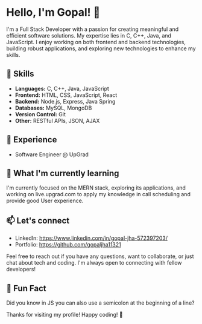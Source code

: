 # Hello, I'm Gopal! 👋

I'm a Full Stack Developer with a passion for creating meaningful and efficient software solutions. My expertise lies in C, C++, Java, and JavaScript. I enjoy working on both frontend and backend technologies, building robust applications, and exploring new technologies to enhance my skills.

## 🚀 Skills

- **Languages:** C, C++, Java, JavaScript
- **Frontend:** HTML, CSS, JavaScript, React
- **Backend:** Node.js, Express, Java Spring
- **Databases:** MySQL, MongoDB
- **Version Control:** Git
- **Other:** RESTful APIs, JSON, AJAX

## 💼 Experience

- Software Engineer @ UpGrad

## 🌱 What I'm currently learning

I'm currently focused on the MERN stack, exploring its applications, and working on live.upgrad.com to apply my knowledge in call scheduling and provide good User experience.

## 📫 Let's connect

- LinkedIn: https://www.linkedin.com/in/gopal-jha-572397203/
- Portfolio: https://github.com/gopaljha11321

Feel free to reach out if you have any questions, want to collaborate, or just chat about tech and coding. I'm always open to connecting with fellow developers!

## 🌟 Fun Fact

Did you know in JS you can also use a semicolon at the beginning of a line?

Thanks for visiting my profile! Happy coding! 🚀
